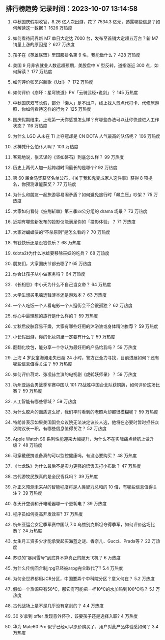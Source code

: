 
## 排行榜趋势 记录时间：2023-10-07 13:14:58
  
  1. 中秋国庆假期收官，8.26 亿人次出游，花了 7534.3 亿元，透露哪些信息？如何解读这一数据？ 1626 万热度
    
  2. 如何看待问界新 M7 单日大定达 7000 台，发布至首销大定超五万台？新 M7 销量上涨的原因是？ 627 万热度
    
  3. 孩子在《英雄联盟》里国服排名第 9 名，我能做什么？ 428 万热度
    
  4. 美国 9 月非农就业人数远超预期，美股盘中 V 型反转，道指涨近 300 点，如何解读？ 177 万热度
    
  5. 如何评价张艺兴新歌《Uzi》？ 172 万热度
    
  6. 如何评价《崩坏：星穹铁道》PV「云骑武经•说剑」？ 145 万热度
    
  7. 中秋国庆双节长假，部分「懒人」足不出户，线上找人景点代打卡、代修旅游照，你如何看待这样的行为？ 125 万热度
    
  8. 国庆假期结束，上班第一天你感觉怎么样？有哪些办法可以让你快速进入工作状态？ 116 万热度
    
  9. 为什么 LGD 从未在 Ti 上夺冠却是 CN DOTA 人气最高的队伍呢？ 106 万热度
    
  10. 水神凭什么怕仆人啊？ 103 万热度
    
  11. 客观地说，张艺谋的《坚如磐石》到底怎么样？ 99 万热度
    
  12. 历史上两代人加一起跨越时间最长的是哪个? 92 万热度
    
  13. 第 60 届金马奖获奖名单公布，《关于我和鬼变成家人这件事》获得 8 项提名，你预测谁能获奖？ 77 万热度
    
  14. 为什么和朋友一起旅游容易闹矛盾？如何避免旅行时「飙血压」吵架？ 75 万热度
    
  15. 大家如何看待《披荆斩棘》第三季四公分组的 drama 场景？ 73 万热度
    
  16. 近期有哪些新发布的投影仪能满足你的「投影体验」？ 71 万热度
    
  17. 大家对蝙蝠侠的“不杀原则”是怎么看的？ 70 万热度
    
  18. 有钱快乐还是没钱快乐？ 68 万热度
    
  19. 《dota2》为什么冰蛙要移除巫妖的吃兵？ 68 万热度
    
  20. 朋友们，大家国庆节都去哪了? 65 万热度
    
  21. 你会让孩子从小做家务吗？ 64 万热度
    
  22. 《长相思》中小夭为什么不自己当女帝？ 64 万热度
    
  23. 大学生想买电脑选轻薄本还是游戏本？ 63 万热度
    
  24. 一个人吃饭一个人看电影一个人逛街会不会很孤独？ 62 万热度
    
  25. 你心中最理想的旅行是什么样的？ 59 万热度
    
  26. 立秋后皮肤容易干燥，大家有哪些好用的沐浴油或身体精油推荐？ 59 万热度
    
  27. 小长假出游，你的化妆包里一定要有什么？ 59 万热度
    
  28. 翻翻化妆包，能分享一个你认为最好用的产品给我吗？ 59 万热度
    
  29. 上海 4 岁女童海滩走失已超 24 小时，警方正全力寻找，目前进展如何？还有哪些信息值得关注？ 59 万热度
    
  30. 如何评价蒋龙、张凌赫主演的电视剧《虎鹤妖师录》？ 59 万热度
    
  31. 杭州亚运会男篮季军赛中国队 101:73战胜中国台北队获铜牌，如何评价这场比赛？ 59 万热度
    
  32. 人工智能有哪些领域？ 59 万热度
    
  33. 为什么胶片的画质这么好，我们平时看到的老照片却都很模糊呢？ 59 万热度
    
  34. 特朗普表示如果美国国会众议院无法决定议长人选，他将在必要时暂时担任众议院议长一职，有哪些信息值得关注？ 52 万热度
    
  35. Apple Watch S9 系列性能迎来大幅提升，为什么不在实际痛点续航上做升级？ 48 万热度
    
  36. 可穿戴便携设备真的可以监控健康吗，有没必要购买？ 48 万热度
    
  37. 《七龙珠》为什么最后不是实力更强的悟饭去打小布欧？ 47 万热度
    
  38. 古代游牧民族真的是全民皆兵吗？ 39 万热度
    
  39. 孙正义预测未来AI的智能程度将是人类智力总和的 10 倍，有哪些信息值得关注？ 39 万热度
    
  40. 冬天开空调和开电暖器哪一个更耗电？ 39 万热度
    
  41. 程序员如何提高开发效率? 37 万热度
    
  42. 杭州亚运会女足季军赛中国队 7:0 乌兹别克斯坦夺得季军，如何评价这场比赛？ 24 万热度
    
  43. 女生月工资多少才能承受起买海蓝之谜、香奈儿、Gucci、Prada等？ 22 万热度
    
  44. 苏联的“暴风雪号”到底算不算真正的航天飞机？ 6 万热度
    
  45. 为什么传统回合制jrpg已经被arpg完全取代了? 5.4 万热度
    
  46. 为何全世界都用JCR分区，中国要弄个中科院分区？意义何在？ 5.2 万热度
    
  47. 假如一个热源只有50℃，那它有可能把一杯10℃的水加热到100℃吗？ 5.1 万热度
    
  48. 古代战场上是不是几乎没有拿剑的？ 4.4 万热度
    
  49. 30 岁拿到 offer 发现意外怀孕，该要孩子还是选择入职? 4 万热度
    
  50. 华为 Mate60 Pro 似乎已经可以原价购买了，用户对此产品体验感如何？ 3.4 万热度
    